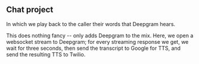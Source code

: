 ## Chat project
In which we play back to the caller their words that Deepgram
hears.

This does nothing fancy -- only adds Deepgram to the mix.  Here,
we open a websocket stream to Deepgram; for every streaming response
we get, we wait for three seconds, then send the transcript to Google
for TTS, and send the resulting TTS to Twilio.
